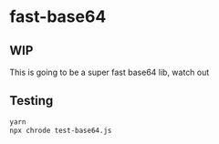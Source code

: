 # fast-base64

## WIP

This is going to be a super fast base64 lib, watch out

## Testing

```sh
yarn
npx chrode test-base64.js
```
